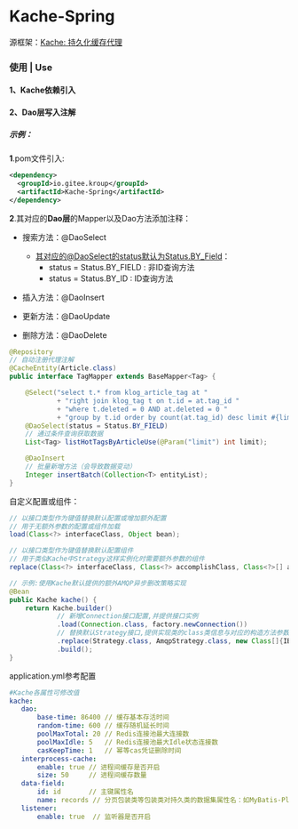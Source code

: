 # Kache-Spring

源框架：[Kache: 持久化缓存代理](https://gitee.com/Kould/kache)

### 使用 | Use

#### **1、Kache依赖引入**

#### 2、Dao层写入注解

##### 示例：

**1**.pom文件引入:

```xml
<dependency>
  <groupId>io.gitee.kroup</groupId>
  <artifactId>Kache-Spring</artifactId>
</dependency>
```

**2**.其对应的**Dao层**的Mapper以及Dao方法添加注释：

- 搜索方法：@DaoSelect
  
  - 其对应的@DaoSelect的status默认为Status.BY_Field：
    - status = Status.BY_FIELD : 非ID查询方法
    - status = Status.BY_ID : ID查询方法

- 插入方法：@DaoInsert

- 更新方法：@DaoUpdate

- 删除方法：@DaoDelete

```java
@Repository
// 自动注册代理注解
@CacheEntity(Article.class)
public interface TagMapper extends BaseMapper<Tag> {

    @Select("select t.* from klog_article_tag at "
            + "right join klog_tag t on t.id = at.tag_id "
            + "where t.deleted = 0 AND at.deleted = 0 "
            + "group by t.id order by count(at.tag_id) desc limit #{limit}")
    @DaoSelect(status = Status.BY_FIELD)
    // 通过条件查询获取数据
    List<Tag> listHotTagsByArticleUse(@Param("limit") int limit);

    @DaoInsert
    // 批量新增方法（会导致数据变动）
    Integer insertBatch(Collection<T> entityList);
}
```

自定义配置或组件：

```java
// 以接口类型作为键值替换默认配置或增加额外配置
// 用于无额外参数的配置或组件加载
load(Class<?> interfaceClass, Object bean);

// 以接口类型作为键值替换默认配置组件
// 用于类似Kache中Strategy这样实例化时需要额外参数的组件
replace(Class<?> interfaceClass, Class<?> accomplishClass, Class<?>[] argsClass);

// 示例:使用Kache默认提供的额外AMQP异步删改策略实现
@Bean
public Kache kache() {
    return Kache.builder()
            // 新增Connection接口配置,并提供接口实例
            .load(Connection.class, factory.newConnection())
            // 替换默认Strategy接口,提供实现类的class类信息与对应的构造方法参数类信息
            .replace(Strategy.class, AmqpStrategy.class, new Class[]{IBaseCacheManager.class, Connection.class})
            .build();
}
```

application.yml参考配置

```yaml
#Kache各属性可修改值
kache:
   dao:
       base-time: 86400 // 缓存基本存活时间
       random-time: 600 // 缓存随机延长时间
       poolMaxTotal: 20 // Redis连接池最大连接数
       poolMaxIdle: 5   // Redis连接池最大Idle状态连接数
       casKeepTime: 1   // 幂等cas凭证删除时间
   interprocess-cache:
       enable: true // 进程间缓存是否开启
       size: 50     // 进程间缓存数量
   data-field:
       id: id       // 主键属性名
       name: records // 分页包装类等包装类对持久类的数据集属性名：如MyBatis-Plus中Page的records属性
   listener:
       enable: true  // 监听器是否开启
```
